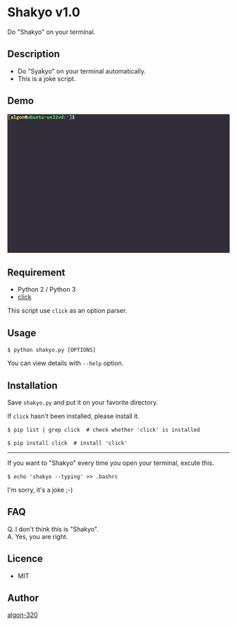 Shakyo v1.0
====

Do "Shakyo" on your terminal.


## Description

- Do "Syakyo" on your terminal automatically.
- This is a joke script.


## Demo
![image](./demo.gif)


## Requirement

- Python 2 / Python 3
- [click](http://click.pocoo.org/5/)

This script use `click` as an option parser.


## Usage

```
$ python shakyo.py [OPTIONS]
```

You can view details with `--help` option.



## Installation

Save `shakyo.py` and put it on your favorite directory.

If `click` hasn't been installed, please install it.
```
$ pip list | grep click  # check whether 'click' is installed
```
```
$ pip install click  # install 'click'
```

----

If you want to "Shakyo" every time you open your terminal, excute this.
```
$ echo 'shakyo --typing' >> .bashrc
```
I'm sorry, it's a joke ;-)



## FAQ
Q. I don't think this is "Shakyo".  
A. Yes, you are right.




## Licence

- MIT


## Author

[algon-320](https://github.com/algon-320)
